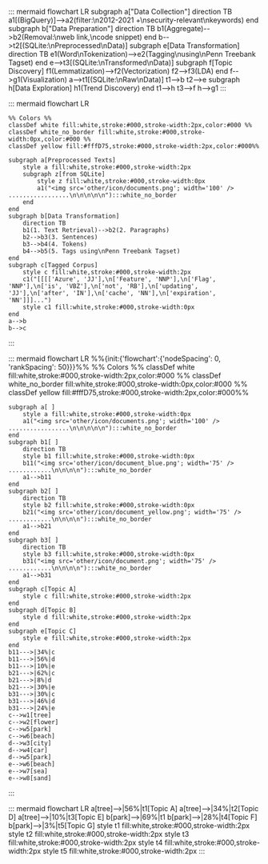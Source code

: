 ::: mermaid
flowchart LR
    subgraph a["Data Collection"]
        direction TB
        a1[(BigQuery)]-->a2(filter:\n2012-2021 +\nsecurity-relevant\nkeywords)
    end
    subgraph b["Data Preparation"]
        direction TB
        b1(Aggregate)-->b2(Removal:\nweb link,\ncode snippet)
    end
    b-->t2[(SQLite:\nPreprocessed\nData)]
    subgraph e[Data Transformation]
        direction TB
        e1(Word\nTokenization)-->e2(Tagging\nusing\nPenn Treebank Tagset)
    end
    e-->t3[(SQLite:\nTransformed\nData)]
    subgraph f[Topic Discovery]
        f1(Lemmatization)-->f2(Vectorization)
        f2-->f3(LDA)
    end
    f-->g1(Visualization)
    a-->t1[(SQLite:\nRaw\nData)]
    t1-->b
    t2-->e
    subgraph h[Data Exploration]
        h1(Trend Discovery)
    end
    t1-->h
    t3-->f
    h-->g1
:::

::: mermaid
flowchart LR 

    %% Colors %%
    classDef white fill:white,stroke:#000,stroke-width:2px,color:#000 %%
    classDef white_no_border fill:white,stroke:#000,stroke-width:0px,color:#000 %%
    classDef yellow fill:#fffD75,stroke:#000,stroke-width:2px,color:#000%%

    subgraph a[Preprocessed Texts]
        style a fill:white,stroke:#000,stroke-width:2px
        subgraph z[from SQLite]
            style z fill:white,stroke:#000,stroke-width:0px
            a1("<img src='other/icon/documents.png'; width='100' /> .................\n\n\n\n\n"):::white_no_border
        end
    end
    subgraph b[Data Transformation]
        direction TB
        b1(1. Text Retrieval)-->b2(2. Paragraphs)
        b2-->b3(3. Sentences)
        b3-->b4(4. Tokens)
        b4-->b5(5. Tags using\nPenn Treebank Tagset)
    end
    subgraph c[Tagged Corpus]
        style c fill:white,stroke:#000,stroke-width:2px
        c1("[[[['Azure', 'JJ'],\n['Feature', 'NNP'],\n['Flag', 'NNP'],\n['is', 'VBZ'],\n['not', 'RB'],\n['updating', 'JJ'],\n['after', 'IN'],\n['cache', 'NN'],\n['expiration', 'NN']]]...")
        style c1 fill:white,stroke:#000,stroke-width:0px
    end
    a-->b
    b-->c
:::

::: mermaid
flowchart LR 
    %%{init:{'flowchart':{'nodeSpacing': 0, 'rankSpacing': 50}}}%%
    %% Colors %%
    classDef white fill:white,stroke:#000,stroke-width:2px,color:#000 %%
    classDef white_no_border fill:white,stroke:#000,stroke-width:0px,color:#000 %%
    classDef yellow fill:#fffD75,stroke:#000,stroke-width:2px,color:#000%%

    subgraph a[ ]
        style a fill:white,stroke:#000,stroke-width:0px
        a1("<img src='other/icon/documents.png'; width='100' /> .................\n\n\n\n\n"):::white_no_border
    end
    subgraph b1[ ]
        direction TB
        style b1 fill:white,stroke:#000,stroke-width:0px
        b11("<img src='other/icon/document_blue.png'; width='75' /> ............\n\n\n\n"):::white_no_border
        a1-->b11
    end
    subgraph b2[ ]
        direction TB
        style b2 fill:white,stroke:#000,stroke-width:0px
        b21("<img src='other/icon/document_yellow.png'; width='75' /> ............\n\n\n\n"):::white_no_border
        a1-->b21
    end
    subgraph b3[ ]
        direction TB
        style b3 fill:white,stroke:#000,stroke-width:0px
        b31("<img src='other/icon/document.png'; width='75' /> ............\n\n\n\n"):::white_no_border
        a1-->b31
    end
    subgraph c[Topic A]
        style c fill:white,stroke:#000,stroke-width:2px
    end
    subgraph d[Topic B]
        style d fill:white,stroke:#000,stroke-width:2px
    end
    subgraph e[Topic C]
        style e fill:white,stroke:#000,stroke-width:2px
    end
    b11--->|34%|c
    b11--->|56%|d
    b11--->|10%|e
    b21--->|62%|c
    b21--->|8%|d
    b21--->|30%|e
    b31--->|30%|c
    b31--->|46%|d
    b31--->|24%|e
    c-->w1[tree]
    c-->w2[flower]
    c-->w5[park]
    c-->w6[beach]
    d-->w3[city]
    d-->w4[car]
    d-->w5[park]
    e-->w6[beach]
    e-->w7[sea]
    e-->w8[sand]
:::

::: mermaid
flowchart LR
    a[tree]-->|56%|t1[Topic A]
    a[tree]-->|34%|t2[Topic D]
    a[tree]-->|10%|t3[Topic E]
    b[park]-->|69%|t1
    b[park]-->|28%|t4[Topic F]
    b[park]-->|3%|t5[Topic G]
    style t1 fill:white,stroke:#000,stroke-width:2px
    style t2 fill:white,stroke:#000,stroke-width:2px
    style t3 fill:white,stroke:#000,stroke-width:2px
    style t4 fill:white,stroke:#000,stroke-width:2px
    style t5 fill:white,stroke:#000,stroke-width:2px
:::
